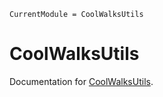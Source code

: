 ```@meta
CurrentModule = CoolWalksUtils
```

# CoolWalksUtils

Documentation for [CoolWalksUtils](https://github.com/SuperGrobi/CoolWalksUtils.jl).